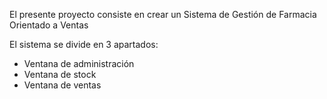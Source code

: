 El presente proyecto consiste en crear un Sistema de Gestión de Farmacia Orientado a Ventas

El sistema se divide en 3 apartados:
  - Ventana de administración
  - Ventana de stock
  - Ventana de ventas
